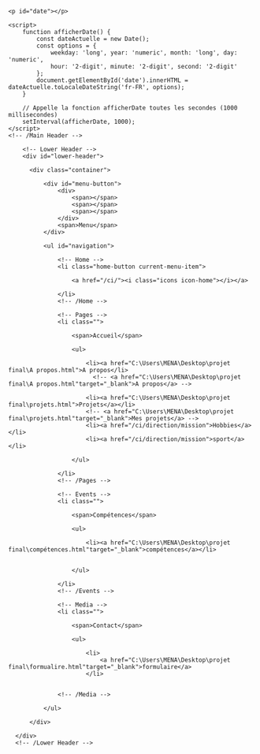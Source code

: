 <!DOCTYPE html>
<html lang="fr">
<head>
    <meta charset="UTF-8">
    <meta name="viewport" content="width=device-width, initial-scale=1.0">
    <title>Projet final</title>
    
</head>
<body>

    <p id="date"></p>

    <script>
        function afficherDate() {
            const dateActuelle = new Date();
            const options = {
                weekday: 'long', year: 'numeric', month: 'long', day: 'numeric',
                hour: '2-digit', minute: '2-digit', second: '2-digit'
            };
            document.getElementById('date').innerHTML = dateActuelle.toLocaleDateString('fr-FR', options);
        }

        // Appelle la fonction afficherDate toutes les secondes (1000 millisecondes)
        setInterval(afficherDate, 1000);
    </script>
    <!-- /Main Header -->

        <!-- Lower Header -->
        <div id="lower-header">

          <div class="container">

              <div id="menu-button">
                  <div>
                      <span></span>
                      <span></span>
                      <span></span>
                  </div>
                  <span>Menu</span>
              </div>

              <ul id="navigation">

                  <!-- Home -->
                  <li class="home-button current-menu-item">

                      <a href="/ci/"><i class="icons icon-home"></i></a>

                  </li>
                  <!-- /Home -->

                  <!-- Pages -->
                  <li class="">

                      <span>Accueil</span>

                      <ul>

                          <li><a href="C:\Users\MENA\Desktop\projet final\A propos.html">A propos</li>
                            <!-- <a href="C:\Users\MENA\Desktop\projet final\A propos.html"target="_blank">A propos</a> -->

                          <li><a href="C:\Users\MENA\Desktop\projet final\projets.html">Projets</a></li>
                          <!-- <a href="C:\Users\MENA\Desktop\projet final\projets.html"target="_blank">Mes projets</a> -->
                          <li><a href="/ci/direction/mission">Hobbies</a></li>
                          <li><a href="/ci/direction/mission">sport</a></li>

                      </ul>

                  </li>
                  <!-- /Pages -->

                  <!-- Events -->
                  <li class="">

                      <span>Compétences</span>

                      <ul>

                          <li><a href="C:\Users\MENA\Desktop\projet final\compétences.html"target="_blank">compétences</a></li>
                          

                      </ul>

                  </li>
                  <!-- /Events -->

                  <!-- Media -->
                  <li class="">

                      <span>Contact</span>

                      <ul>

                          <li>
                              <a href="C:\Users\MENA\Desktop\projet final\formualire.html"target="_blank">formulaire</a>
                          </li>

                        
                  <!-- /Media -->

              </ul>

          </div>

      </div>
      <!-- /Lower Header -->
